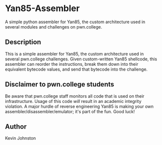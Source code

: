 # Yan85-Assembler
A simple python assembler for Yan85, the custom architecture used in several modules and challenges on pwn.college.

## Description
This is a simple assembler for Yan85, the custom architecture used in several pwn.college challenges. Given custom-written Yan85 shellcode, this assembler can reorder the instructions, break them down into their equivalent bytecode values, and send that bytecode into the challenge.

## Disclaimer to pwn.college students
Be aware that pwn.college staff monitors all code that is used on their infrastructure. Usage of this code *will* result in an academic integrity violation. A major hurdle of reverse engineering Yan85 is making your own assembler/disassembler/emulator; it's part of the fun. Good luck!

## Author
Kevin Johnston
